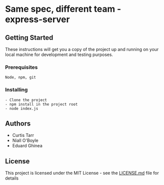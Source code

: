 # Same spec, different team - express-server

## Getting Started

These instructions will get you a copy of the project up and running on your local machine for development and testing purposes.

### Prerequisites

```
Node, npm, git
```

### Installing

```
- Clone the project
- npm install in the project root
- node index.js
```

## Authors

* Curtis Tarr
* Niall O'Boyle
* Eduard Ghinea

## License

This project is licensed under the MIT License - see the [LICENSE.md](LICENSE.md) file for details
